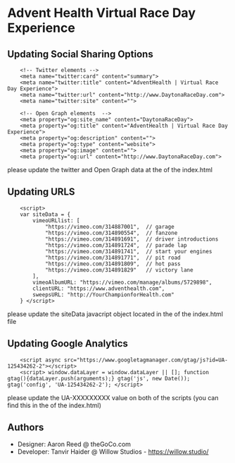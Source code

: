 # Advent Health Virtual Race Day Experience

## Updating Social Sharing Options
```
	<!-- Twitter elements -->
	<meta name="twitter:card" content="summary">
	<meta name="twitter:title" content="AdventHealth | Virtual Race Day Experience">
	<meta name="twitter:url" content="http://www.DaytonaRaceDay.com">
	<meta name="twitter:site" content="">

	<!-- Open Graph elements  -->
	<meta property="og:site_name" content="DaytonaRaceDay">
	<meta property="og:title" content="AdventHealth | Virtual Race Day Experience">
	<meta property="og:description" content="">
	<meta property="og:type" content="website">
	<meta property="og:image" content="">
	<meta property="og:url" content="http://www.DaytonaRaceDay.com">
```

please update the twitter and Open Graph data at the <head> of the index.html

## Updating URLS

```
	<script>
	var siteData = {
		vimeoURLlist: [
			"https://vimeo.com/314887001",	// garage
			"https://vimeo.com/314890554",	// fanzone
			"https://vimeo.com/314891691",	// driver introductions
			"https://vimeo.com/314891724",	// parade lap
			"https://vimeo.com/314891741",	// start your engines
			"https://vimeo.com/314891771",	// pit road
			"https://vimeo.com/314891809",	// hot pass
			"https://vimeo.com/314891829"	// victory lane
		],
		vimeoAlbumURL: "https://vimeo.com/manage/albums/5729898",
		clientURL: "https://www.adventhealth.com",
		sweepsURL: "http://YourChampionforHealth.com"
	} </script>
```

please update the siteData javacript object located in the <head> of the index.html file

## Updating Google Analytics

```
	<script async src="https://www.googletagmanager.com/gtag/js?id=UA-125434262-2"></script>
	<script> window.dataLayer = window.dataLayer || []; function gtag(){dataLayer.push(arguments);} gtag('js', new Date()); gtag('config', 'UA-125434262-2'); </script>
```
please update the UA-XXXXXXXXX value on both of the scripts (you can find this in the <head> of the index.html)


## Authors

* Designer: Aaron Reed @ theGoCo.com
* Developer: Tanvir Haider @ Willow Studios - https://willow.studio/




